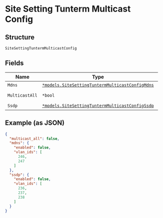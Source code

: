 
# Site Setting Tunterm Multicast Config

## Structure

`SiteSettingTuntermMulticastConfig`

## Fields

| Name | Type | Tags | Description |
|  --- | --- | --- | --- |
| `Mdns` | [`*models.SiteSettingTuntermMulticastConfigMdns`](../../doc/models/site-setting-tunterm-multicast-config-mdns.md) | Optional | - |
| `MulticastAll` | `*bool` | Optional | **Default**: `false` |
| `Ssdp` | [`*models.SiteSettingTuntermMulticastConfigSsdp`](../../doc/models/site-setting-tunterm-multicast-config-ssdp.md) | Optional | - |

## Example (as JSON)

```json
{
  "multicast_all": false,
  "mdns": {
    "enabled": false,
    "vlan_ids": [
      246,
      247
    ]
  },
  "ssdp": {
    "enabled": false,
    "vlan_ids": [
      236,
      237,
      238
    ]
  }
}
```

